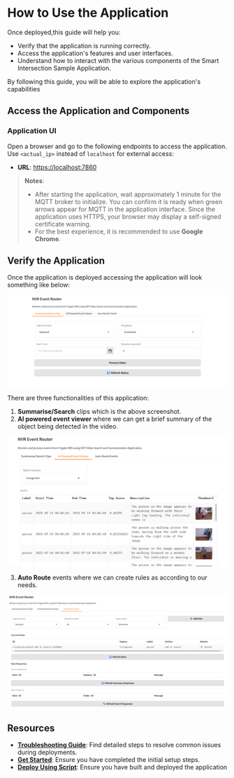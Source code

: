 # How to Use the Application

Once deployed,this guide will help you:
- Verify that the application is running correctly.
- Access the application's features and user interfaces.
- Understand how to interact with the various components of the Smart Intersection Sample Application.

By following this guide, you will be able to explore the application's capabilities

## **Access the Application and Components** ##

### **Application UI** ###

Open a browser and go to the following endpoints to access the application. Use `<actual_ip>` instead of `localhost` for external access:

- **URL**: [https://localhost:7860](https://localhost:7860)

> **Notes**:
> - After starting the application, wait approximately 1 minute for the MQTT broker to initialize. You can confirm it is ready when green arrows appear for MQTT in the application interface. Since the application uses HTTPS, your browser may display a self-signed certificate warning. 
> - For the best experience, it is recommended to use **Google Chrome**.

## Verify the Application
Once the application is deployed accessing the application will look something like below:

![Landing page](./_images/Landing-page.png)

There are three functionalities of this application:

1. **Summarise/Search** clips which is the above screenshot.
2. **AI powered event viewer** where we can get a brief summary of the object being detected in the video.

![AI-events](./_images/AI-events.png)

3. **Auto Route** events where we can create rules as according to our needs.

![Event-router](./_images/Event-router.png)



## Resources

- **[Troubleshooting Guide](./support.md)**: Find detailed steps to resolve common issues during deployments.
- **[Get Started](./get-started.md)**: Ensure you have completed the initial setup steps.
- **[Deploy Using Script](./how-to-build-from-source.md)**: Ensure you have built and deployed the application 
